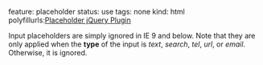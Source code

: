 feature: placeholder
status: use
tags: none
kind: html
polyfillurls:[Placeholder jQuery Plugin](https://github.com/mathiasbynens/jquery-placeholder)

Input placeholders are simply ignored in IE 9 and below.
Note that they are only applied when the **type** of the
input is *text*, *search*, *tel*, *url*, or *email*. Otherwise, it is
ignored.
